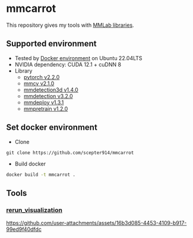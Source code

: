 
# mmcarrot

This repository gives my tools with [MMLab libraries](https://github.com/open-mmlab).

## Supported environment

- Tested by [Docker environment](Dockerfile) on Ubuntu 22.04LTS
- NVIDIA dependency: CUDA 12.1 + cuDNN 8
- Library
  - [pytorch v2.2.0](https://github.com/pytorch/pytorch/tree/v2.2.0)
  - [mmcv v2.1.0](https://github.com/open-mmlab/mmcv/tree/v2.1.0)
  - [mmdetection3d v1.4.0](https://github.com/open-mmlab/mmdetection3d/tree/v1.4.0)
  - [mmdetection v3.2.0](https://github.com/open-mmlab/mmdetection/tree/v3.2.0)
  - [mmdeploy v1.3.1](https://github.com/open-mmlab/mmdeploy/tree/v1.3.1)
  - [mmpretrain v1.2.0](https://github.com/open-mmlab/mmpretrain/tree/v1.2.0)

## Set docker environment

- Clone

```
git clone https://github.com/scepter914/mmcarrot
```

- Build docker

```sh
docker build -t mmcarrot .
```

## Tools
### [rerun_visualization](tools/rerun_visualization)

https://github.com/user-attachments/assets/16b3d085-4453-4109-b917-99ed9f40dfdc
